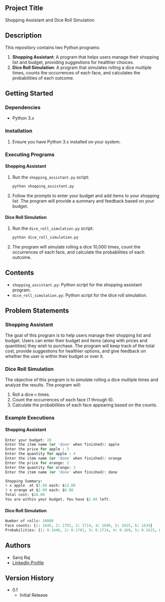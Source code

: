 ## Project Title
Shopping Assistant and Dice Roll Simulation

## Description
This repository contains two Python programs:
1. **Shopping Assistant**: A program that helps users manage their shopping list and budget, providing suggestions for healthier choices.
2. **Dice Roll Simulation**: A program that simulates rolling a dice multiple times, counts the occurrences of each face, and calculates the probabilities of each outcome.

## Getting Started

### Dependencies
- Python 3.x

### Installation
1. Ensure you have Python 3.x installed on your system.

### Executing Programs
#### Shopping Assistant
1. Run the `shopping_assistant.py` script:
    ```bash
    python shopping_assistant.py
    ```
2. Follow the prompts to enter your budget and add items to your shopping list. The program will provide a summary and feedback based on your budget.

#### Dice Roll Simulation
1. Run the `dice_roll_simulation.py` script:
    ```bash
    python dice_roll_simulation.py
    ```
2. The program will simulate rolling a dice 10,000 times, count the occurrences of each face, and calculate the probabilities of each outcome.

## Contents
- `shopping_assistant.py`: Python script for the shopping assistant program.
- `dice_roll_simulation.py`: Python script for the dice roll simulation.

## Problem Statements
### Shopping Assistant
The goal of this program is to help users manage their shopping list and budget. Users can enter their budget and items (along with prices and quantities) they wish to purchase. The program will keep track of the total cost, provide suggestions for healthier options, and give feedback on whether the user is within their budget or over it.

### Dice Roll Simulation
The objective of this program is to simulate rolling a dice multiple times and analyze the results. The program will:
1. Roll a dice `n` times.
2. Count the occurrences of each face (1 through 6).
3. Calculate the probabilities of each face appearing based on the counts.

### Example Executions
#### Shopping Assistant
```python
Enter your budget: 20
Enter the item name (or 'done' when finished): apple 
Enter the price for apple : 3
Enter the quantity for apple : 4
Enter the item name (or 'done' when finished): orange
Enter the price for orange: 2
Enter the quantity for orange: 3
Enter the item name (or 'done' when finished): done

Shopping Summary:
4 x apple  at $3.00 each: $12.00
3 x orange at $2.00 each: $6.00
Total cost: $18.00
You are within your budget. You have $2.00 left.
```

#### Dice Roll Simulation
```python
Number of rolls: 10000
Face counts: {1: 1646, 2: 1701, 3: 1714, 4: 1690, 5: 1615, 6: 1634}
Probabilities: {1: 0.1646, 2: 0.1701, 3: 0.1714, 4: 0.169, 5: 0.1615, 6: 0.1634}
```

## Authors
- Saroj Raj
- [LinkedIn Profile](https://www.linkedin.com/in/saroj-raj-22831198/)

## Version History
- 0.1
    - Initial Release
